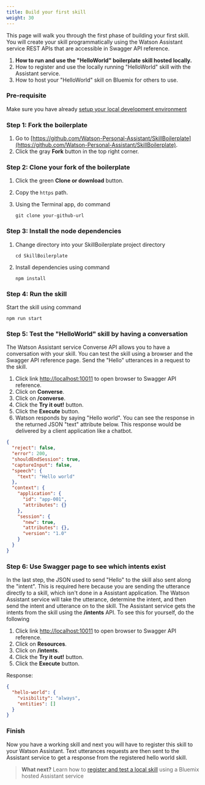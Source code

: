 ```yaml
---
title: Build your first skill
weight: 30
---
```

This page will walk you through the first phase of building your first skill. You will create your skill programmatically using the Watson Assistant service REST APIs that are accessible in Swagger API reference.

1. **How to run and use the "HelloWorld" boilerplate skill hosted locally.**
2. How to register and use the locally running "HelloWorld" skill with the Assistant service.
3. How to host your "HelloWorld" skill on Bluemix for others to use.

### Pre-requisite
Make sure you have already [setup your local development environment]({{site.baseurl}}/skill/setup-local-dev-env/)

### Step 1: Fork the boilerplate
1. Go to  [https://github.com/Watson-Personal-Assistant/SkillBoilerplate](https://github.com/Watson-Personal-Assistant/SkillBoilerplate).
2. Click the gray **Fork** button in the top right corner.

### Step 2: Clone your fork of the boilerplate
1. Click the green **Clone or download** button.
2. Copy the `https` path.
3. Using the Terminal app, do command

    `git clone your-github-url`

### Step 3: Install the node dependencies
1. Change directory into your SkillBoilerplate project directory

    `cd SkillBoilerplate`

2. Install dependencies using command

    `npm install`
    
### Step 4: Run the skill
Start the skill using command

`npm run start`

### Step 5: Test the "HelloWorld" skill by having a conversation
The Watson Assistant service Converse API allows you to have a conversation with your skill.   You can test the skill using a browser and the Swagger API reference page.  Send the "Hello" utterances in a request to the skill.  
1. Click link [http://localhost:10011](http://localhost:10011) to open browser to Swagger API reference.
2. Click on **Converse**.
3. Click on **/converse**.
4. Click the **Try it out!** button.
5. Click the **Execute** button.
6. Watson responds by saying "Hello world".  You can see the response in the returned JSON "text" attribute below. This response would be delivered by a client application like a chatbot.

```JSON
{
  "reject": false,
  "error": 200,
  "shouldEndSession": true,
  "captureInput": false,
  "speech": {
    "text": "Hello world"
  },
  "context": {
    "application": {
      "id": "app-001",
      "attributes": {}
    },
    "session": {
      "new": true,
      "attributes": {},
      "version": "1.0"
    }
  }
}
```

### Step 6: Use Swagger page to see which intents exist
In the last step, the JSON used to send "Hello" to the skill also sent along the "intent".  This is required here because you are sending the utterance directly to a skill, which isn't done in a Assistant application.  The Watson Assistant service will take the utterance, determine the intent, and then send the intent and utterance on to the skill.  The Assistant service gets the intents from the skill using the **/intents** API. To see this for yourself, do the following

1. Click link [http://localhost:10011](http://localhost:10011) to open browser to Swagger API reference.
2. Click on **Resources**.
3. Click on **/intents**.
4. Click the **Try it out!** button.
5. Click the **Execute** button.

Response:

```JSON
{
  "hello-world": {
    "visibility": "always",
    "entities": []
  }
}
```

### Finish
Now you have a working skill and next you will have to register this skill to your Watson Assistant.  Text utterances requests are then sent to the Assistant service to get a response from the registered hello world skill.

 > **What next?** Learn how to [register and test a local skill]({{site.baseurl}}/skill/develop-locally/) using a Bluemix hosted Assistant service   
